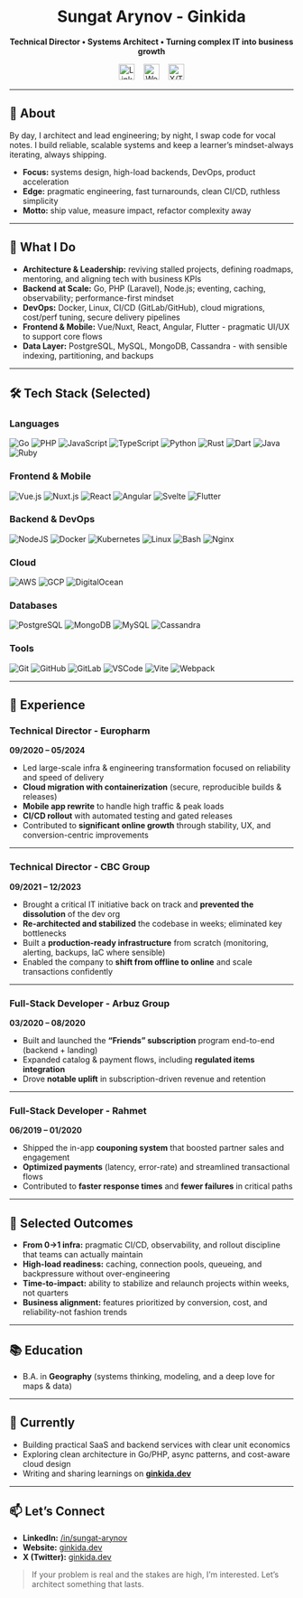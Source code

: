 <h1 align="center">Sungat Arynov - Ginkida</h1>
<p align="center"><b>Technical Director • Systems Architect • Turning complex IT into business growth</b></p>

<p align="center">
<a href="https://www.linkedin.com/in/sungat-arynov"><img src="https://skillicons.dev/icons?i=linkedin&theme=dark" height="28" alt="LinkedIn"></a>
&nbsp;&nbsp;
<a href="https://ginkida.dev"><img src="https://img.shields.io/badge/Website-ginkida.dev-111?style=for-the-badge" height="28" alt="Website"></a>
&nbsp;&nbsp;
<!-- Update X handle if you want -->
<a href="https://twitter.com/ginkida"><img src="https://img.shields.io/badge/X-@ginkida-111?style=for-the-badge" height="28" alt="X/Twitter"></a>
</p>

---

## 👋 About
By day, I architect and lead engineering; by night, I swap code for vocal notes. I build reliable, scalable systems and keep a learner’s mindset-always iterating, always shipping.

- **Focus:** systems design, high-load backends, DevOps, product acceleration  
- **Edge:** pragmatic engineering, fast turnarounds, clean CI/CD, ruthless simplicity  
- **Motto:** ship value, measure impact, refactor complexity away

---

## 🧭 What I Do
- **Architecture & Leadership:** reviving stalled projects, defining roadmaps, mentoring, and aligning tech with business KPIs  
- **Backend at Scale:** Go, PHP (Laravel), Node.js; eventing, caching, observability; performance-first mindset  
- **DevOps:** Docker, Linux, CI/CD (GitLab/GitHub), cloud migrations, cost/perf tuning, secure delivery pipelines  
- **Frontend & Mobile:** Vue/Nuxt, React, Angular, Flutter - pragmatic UI/UX to support core flows  
- **Data Layer:** PostgreSQL, MySQL, MongoDB, Cassandra - with sensible indexing, partitioning, and backups

---

## 🛠 Tech Stack (Selected)

### Languages
![Go](https://skillicons.dev/icons?i=go&theme=dark)
![PHP](https://skillicons.dev/icons?i=php&theme=dark)
![JavaScript](https://skillicons.dev/icons?i=javascript&theme=dark)
![TypeScript](https://skillicons.dev/icons?i=typescript&theme=dark)
![Python](https://skillicons.dev/icons?i=python&theme=dark)
![Rust](https://skillicons.dev/icons?i=rust&theme=dark)
![Dart](https://skillicons.dev/icons?i=dart&theme=dark)
![Java](https://skillicons.dev/icons?i=java&theme=dark)
![Ruby](https://skillicons.dev/icons?i=ruby&theme=dark)

### Frontend & Mobile
![Vue.js](https://skillicons.dev/icons?i=vuejs&theme=dark)
![Nuxt.js](https://skillicons.dev/icons?i=nuxtjs&theme=dark)
![React](https://skillicons.dev/icons?i=react&theme=dark)
![Angular](https://skillicons.dev/icons?i=angular&theme=dark)
![Svelte](https://skillicons.dev/icons?i=svelte&theme=dark)
![Flutter](https://skillicons.dev/icons?i=flutter&theme=dark)

### Backend & DevOps
![NodeJS](https://skillicons.dev/icons?i=nodejs&theme=dark)
![Docker](https://skillicons.dev/icons?i=docker&theme=dark)
![Kubernetes](https://skillicons.dev/icons?i=kubernetes&theme=dark)
![Linux](https://skillicons.dev/icons?i=linux&theme=dark)
![Bash](https://skillicons.dev/icons?i=bash&theme=dark)
![Nginx](https://skillicons.dev/icons?i=nginx&theme=dark)

### Cloud
![AWS](https://skillicons.dev/icons?i=aws&theme=dark)
![GCP](https://skillicons.dev/icons?i=gcp&theme=dark)
![DigitalOcean](https://skillicons.dev/icons?i=digitalocean&theme=dark)

### Databases
![PostgreSQL](https://skillicons.dev/icons?i=postgresql&theme=dark)
![MongoDB](https://skillicons.dev/icons?i=mongodb&theme=dark)
![MySQL](https://skillicons.dev/icons?i=mysql&theme=dark)
![Cassandra](https://skillicons.dev/icons?i=cassandra&theme=dark)

### Tools
![Git](https://skillicons.dev/icons?i=git&theme=dark)
![GitHub](https://skillicons.dev/icons?i=github&theme=dark)
![GitLab](https://skillicons.dev/icons?i=gitlab&theme=dark)
![VSCode](https://skillicons.dev/icons?i=vscode&theme=dark)
![Vite](https://skillicons.dev/icons?i=vite&theme=dark)
![Webpack](https://skillicons.dev/icons?i=webpack&theme=dark)

---

## 🧱 Experience

### Technical Director - Europharm  
**09/2020 – 05/2024**

- Led large-scale infra & engineering transformation focused on reliability and speed of delivery  
- **Cloud migration with containerization** (secure, reproducible builds & releases)  
- **Mobile app rewrite** to handle high traffic & peak loads  
- **CI/CD rollout** with automated testing and gated releases  
- Contributed to **significant online growth** through stability, UX, and conversion-centric improvements

---

### Technical Director - CBC Group  
**09/2021 – 12/2023**

- Brought a critical IT initiative back on track and **prevented the dissolution** of the dev org  
- **Re-architected and stabilized** the codebase in weeks; eliminated key bottlenecks  
- Built a **production-ready infrastructure** from scratch (monitoring, alerting, backups, IaC where sensible)  
- Enabled the company to **shift from offline to online** and scale transactions confidently

---

### Full-Stack Developer - Arbuz Group  
**03/2020 – 08/2020**

- Built and launched the **“Friends” subscription** program end-to-end (backend + landing)  
- Expanded catalog & payment flows, including **regulated items integration**  
- Drove **notable uplift** in subscription-driven revenue and retention

---

### Full-Stack Developer - Rahmet  
**06/2019 – 01/2020**

- Shipped the in-app **couponing system** that boosted partner sales and engagement  
- **Optimized payments** (latency, error-rate) and streamlined transactional flows  
- Contributed to **faster response times** and **fewer failures** in critical paths

---

## 🧩 Selected Outcomes
- **From 0→1 infra:** pragmatic CI/CD, observability, and rollout discipline that teams can actually maintain  
- **High-load readiness:** caching, connection pools, queueing, and backpressure without over-engineering  
- **Time-to-impact:** ability to stabilize and relaunch projects within weeks, not quarters  
- **Business alignment:** features prioritized by conversion, cost, and reliability-not fashion trends

---

## 📚 Education
- B.A. in **Geography** (systems thinking, modeling, and a deep love for maps & data)

---

## 🔭 Currently
- Building practical SaaS and backend services with clear unit economics  
- Exploring clean architecture in Go/PHP, async patterns, and cost-aware cloud design  
- Writing and sharing learnings on **[ginkida.dev](https://ginkida.dev)**

---

## 📫 Let’s Connect
- **LinkedIn:** <a href="https://www.linkedin.com/in/sungat-arynov">/in/sungat-arynov</a>  
- **Website:** <a href="https://ginkida.dev">ginkida.dev</a>  
- **X (Twitter):** <a href="https://ginkida.dev](https://twitter.com/ginkida">ginkida.dev</a>  

> If your problem is real and the stakes are high, I’m interested. Let’s architect something that lasts.
